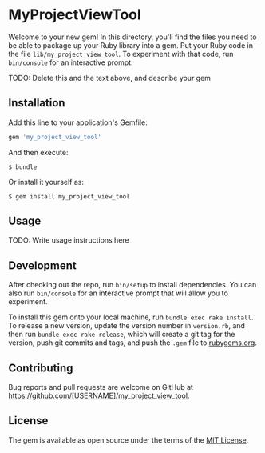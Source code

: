 # MyProjectViewTool

Welcome to your new gem! In this directory, you'll find the files you need to be able to package up your Ruby library into a gem. Put your Ruby code in the file `lib/my_project_view_tool`. To experiment with that code, run `bin/console` for an interactive prompt.

TODO: Delete this and the text above, and describe your gem

## Installation

Add this line to your application's Gemfile:

```ruby
gem 'my_project_view_tool'
```

And then execute:

    $ bundle

Or install it yourself as:

    $ gem install my_project_view_tool

## Usage

TODO: Write usage instructions here

## Development

After checking out the repo, run `bin/setup` to install dependencies. You can also run `bin/console` for an interactive prompt that will allow you to experiment.

To install this gem onto your local machine, run `bundle exec rake install`. To release a new version, update the version number in `version.rb`, and then run `bundle exec rake release`, which will create a git tag for the version, push git commits and tags, and push the `.gem` file to [rubygems.org](https://rubygems.org).

## Contributing

Bug reports and pull requests are welcome on GitHub at https://github.com/[USERNAME]/my_project_view_tool.

## License

The gem is available as open source under the terms of the [MIT License](https://opensource.org/licenses/MIT).
